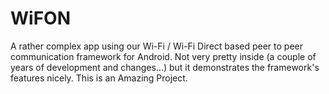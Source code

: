 # WiFON
A rather complex app using our Wi-Fi / Wi-Fi Direct based peer to peer communication framework for Android. Not very pretty inside (a couple of years of development and changes...) but it demonstrates the framework's features nicely.
This is an Amazing Project.
